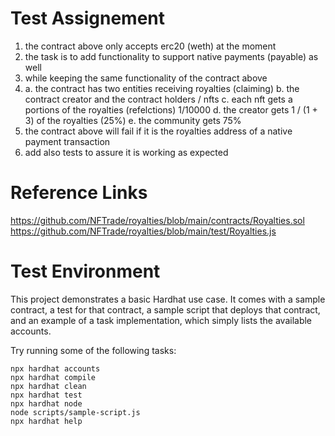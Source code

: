 # Test Assignement

1. the contract above only accepts erc20 (weth) at the moment
2. the task is to add functionality to support native payments (payable) as well
3. while keeping the same functionality of the contract above
4.
    a. the contract has two entities receiving royalties (claiming)
    b. the contract creator and the contract holders / nfts
    c. each nft gets a portions of the royalties (refelctions) 1/10000
    d. the creator gets 1 / (1 + 3) of the royalties (25%)
    e. the community gets 75%
5. the contract above will fail if it is the royalties address of a native payment transaction
6. add also tests to assure it is working as expected

# Reference Links

https://github.com/NFTrade/royalties/blob/main/contracts/Royalties.sol
https://github.com/NFTrade/royalties/blob/main/test/Royalties.js

# Test Environment

This project demonstrates a basic Hardhat use case. It comes with a sample contract, a test for that contract, a sample script that deploys that contract, and an example of a task implementation, which simply lists the available accounts.

Try running some of the following tasks:

```shell
npx hardhat accounts
npx hardhat compile
npx hardhat clean
npx hardhat test
npx hardhat node
node scripts/sample-script.js
npx hardhat help
```
